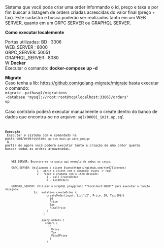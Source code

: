 Sistema que você pode criar uma order informando o id, preço e taxa e por fim buscar a listagem de orders criadas acrescidas do valor final (preço + tax). 
Este cadastro e busca poderão ser realizados tanto em um WEB SERVER, quanto em um GRPC SERVER ou GRAPHQL SERVER.


**Como executar localemente**

Portas utilizadas:  BD : 3306<br/>
                    WEB_SERVER : 8000<br/>
                    GRPC_SERVER: 50051<br/>
                     GRAPHQL_SERVER : 8080<br/>
                W
**Docker**<br/>
   Executar o comando: **docker-compose up -d**<br/>
    
**Migrate**<br/>
    Caso tenha a lib: https://github.com/golang-migrate/migrate basta executar o comando:<br/> 
    <code>migrate -path=sql/migrations -database "mysql://root:root@tcp(localhost:3306)/orders" up</code><br/><br/>
    Caso contrário poderá executar manualmente o create dentro do banco de dados que encontra-se no arquivo: <code>sql/00001_init.up.sql<code><br/>
    
**Execução**<br/>
        Executar o sistema com o comandado na pasta cmd/ordersystem: <code>go run main.go wire_gen.go</code></br>
        A partir de agora você poderá executar tanto a criação de uma order quanto buscar todas as orders armazenadas.</br>

        WEB_SERVER: Encontra-se na pasta api exemplo de ambos os casos. 
        
        GRPC_SERVER: Utilizando o client Evans(https://github.com/ktr0731/evans)     
                        1 - abrir o client com o comando: evans -r repl
                        2 - fazer a chamada com o item deseado: 
                              1 - call CreateOrder
                              2 - ListOrders   
        
        GRAPHQL_SERVER: Utilizar o GraphQL playgroud: **localhost:8080** para executar a função desejada. 
                      Ex:  mutation createOrder {
                              createOrder(input: {id:"b2", Price: 10, Tax:10}){
                                id
                                Price
                                Tax
                                FinalPrice
                              }
                            }
          
                           query orders {
                             orders {
                               id
                                 Price
                                 Tax
                                 FinalPrice
                                }
                              } 
